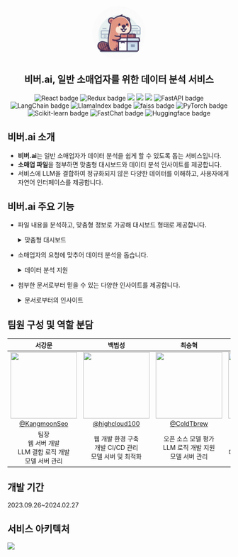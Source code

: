 <div align="center">
  <br>
  <picture>
<p align="center" width="100%">
    <img src="docs/images/logo.png" alt="beaver icon" style="width: 120px; height:120px; display: block; margin: auto; border-radius: 80%;">
</p>
  </picture>
  
  <h2>비버.ai, 일반 소매업자를 위한 데이터 분석 서비스</h2></hr>
  <p align="center">
    <img src="https://img.shields.io/badge/React-61DAFB?style=flat-square&logo=react&logoColor=black" alt="React badge">
    <img src="https://img.shields.io/badge/Redux-593d88?style=flat-square&logo=redux&logoColor=white" alt="Redux badge">
    <img src="https://img.shields.io/badge/Tailwind CSS-38B2A?style=flat-square&logo=Tailwind CSS&logoColor=white"/>
    <img src="https://img.shields.io/badge/Node.js-339933?style=flat-square&logo=Node.js&logoColor=white"/>
    <img src="https://img.shields.io/badge/Docker-2496ED?style=flat-square&logo=Docker&logoColor=white"/>
    <img src="https://img.shields.io/badge/FastAPI-009688?style=flat-square&logo=FastAPI&logoColor=white" alt="FastAPI badge">
    <img src="https://img.shields.io/badge/LangChain-339933?style=flat-square&logo=GitHub&logoColor=white" alt="LangChain badge">
    <img src="https://img.shields.io/badge/LlamaIndex-5C3EE8?style=flat-square&logo=GitHub&logoColor=white" alt="LlamaIndex badge">
    <img src="https://img.shields.io/badge/Faiss-0467DF?style=flat-square&logo=meta&logoColor=white" alt="faiss badge">
    <img src="https://img.shields.io/badge/PyTorch-EE4C2C?style=flat-square&logo=PyTorch&logoColor=white" alt="PyTorch badge">
    <img src="https://img.shields.io/badge/scikit--learn-%23F7931E.svg?style=flat-square&logo=scikit-learn&logoColor=white" alt="Scikit-learn badge">
    <img src="https://img.shields.io/badge/FastChat-0467DF?style=flat-square&logo=GitHub&logoColor=white" alt="FastChat badge">
    <img src="https://img.shields.io/badge/Huggingface-FFD21E?style=flat-square&logo=huggingface&logoColor=white" alt="Huggingface badge">
  </p>
</div>

## 비버.ai 소개

- **비버.ai**는 일반 소매업자가 데이터 분석을 쉽게 할 수 있도록 돕는 서비스입니다.
- **소매업 파일**을 첨부하면 맞춤형 대시보드와 데이터 분석 인사이트를 제공합니다.
- 서비스에 LLM을 결합하여 정규화되지 않은 다양한 데이터를 이해하고, 사용자에게 자연어 인터페이스를 제공합니다. 

## 비버.ai 주요 기능
- 파일 내용을 분석하고, 맞춤형 정보로 가공해 대시보드 형태로 제공합니다. 
    <details>
    <summary>맞춤형 대시보드</summary>

    ![image](docs/images/맞춤형-대시보드.gif)
    </details>
- 소매업자의 요청에 맞추어 데이터 분석을 돕습니다. 
    <details>
    <summary>데이터 분석 지원</summary>
    
    ![image](docs/images/테이블-질의응답.gif)
    </details>
- 첨부한 문서로부터 믿을 수 있는 다양한 인사이트를 제공합니다. 
    <details>
    <summary>문서로부터의 인사이트</summary>

    ![image](docs/images/문서-질의응답.gif)
    </details>

## 팀원 구성 및 역할 분담

|                                                                 **서강문**                                                                  |                                                                  **백범성**                                                                  |                                                               **최승혁**                                                                |                                                              **강민우**                                                              |                                                                 **최보근**                                                                  |
| :-----------------------------------------------------------------------------------------------------------------------------------------: | :------------------------------------------------------------------------------------------------------------------------------------------: | :-------------------------------------------------------------------------------------------------------------------------------------: | :----------------------------------------------------------------------------------------------------------------------------------: | :-----------------------------------------------------------------------------------------------------------------------------------------: |
| [<img src="https://avatars.githubusercontent.com/u/100016044?v=4" height=150 width=150> <br/> @KangmoonSeo](https://github.com/KangmoonSeo) | [<img src="https://avatars.githubusercontent.com/u/80192345?v=4" height=150 width=150> <br/> @highcloud100](https://github.com/highcloud100) | [<img src="https://avatars.githubusercontent.com/u/117180508?v=4" height=150 width=150> <br/> @ColdTbrew](https://github.com/ColdTbrew) | [<img src="https://avatars.githubusercontent.com/u/69228100?v=4" height=150 width=150> <br/> @hemaher0](https://github.com/hemaher0) | [<img src="https://avatars.githubusercontent.com/u/136104922?v=4" height=150 width=150> <br/> @ChoiBoKeun1](https://github.com/ChoiBoKeun1) |
|                                  팀장<br/> 웹 서버 개발 </br> LLM 결합 로직 개발</br> 모델 서버 관리 </br>                                  |                                       웹 개발 환경 구축</br> 개발 CI/CD 관리 </br> 모델 서버 및 최적화                                       |                                     오픈 소스 모델 평가<br> LLM 로직 개발 지원 </br> 모델 서버 관리                                     |                       클라이언트 개발 </br> 대시보드 기획 </br> 대시보드 인터페이스 제작</br> 형태소 분석 기획                       |                                  클라이언트 개발</br> 클라이언트 프로젝트 관리 </br> 채팅 인터페이스 제작                                   |

## 개발 기간

2023.09.26~2024.02.27

## 서비스 아키텍처

<img src="https://raw.githubusercontent.com/inha-carbon-neutral-seven/beaver-web-client/38a00bd4a568ac22022d60abc8eee145ee76b663/src/image/Architecture.png"/>
